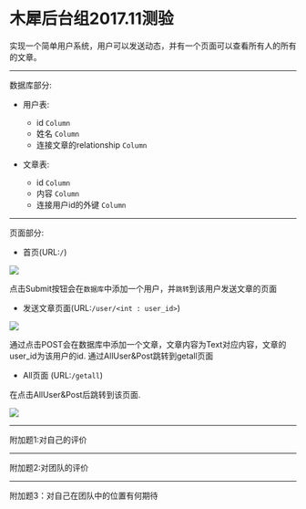 # 木犀后台组2017.11测验

实现一个简单用户系统，用户可以发送动态，并有一个页面可以查看所有人的所有的文章。


***

数据库部分:

+ 用户表:
    + id `Column`
    + 姓名 `Column`
    + 连接文章的relationship `Column`

+ 文章表:
    + id `Column`
    + 内容 `Column`
    + 连接用户id的外键 `Column`

***

页面部分:

+ 首页(URL:`/`)

![](http://ohr9krjig.bkt.clouddn.com/pic1111.png)

点击Submit按钮会在`数据库`中添加一个用户，并`跳转`到该用户发送文章的页面

+  发送文章页面(URL:`/user/<int : user_id>`)

![](http://ohr9krjig.bkt.clouddn.com/pic2222.png)

通过点击POST会在数据库中添加一个文章，文章内容为Text对应内容，文章的user_id为该用户的id.
通过AllUser&Post跳转到getall页面


+ All页面 (URL:`/getall`)

在点击AllUser&Post后跳转到该页面.

![](http://ohr9krjig.bkt.clouddn.com/pic3333.png)

***

附加题1:对自己的评价

***

附加题2:对团队的评价

***

附加题3：对自己在团队中的位置有何期待

